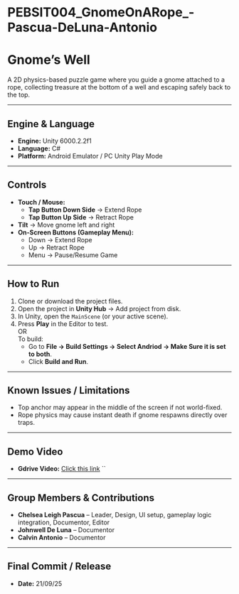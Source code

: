 # PEBSIT004_GnomeOnARope_-Pascua-DeLuna-Antonio

# Gnome’s Well

A 2D physics-based puzzle game where you guide a gnome attached to a rope, collecting treasure at the bottom of a well and escaping safely back to the top.

---

## Engine & Language
- **Engine:** Unity 6000.2.2f1
- **Language:** C#  
- **Platform:** Android Emulator / PC Unity Play Mode

---

## Controls
- **Touch / Mouse:**
  - **Tap Button Down Side** → Extend Rope 
  - **Tap Button Up Side** → Retract Rope
- **Tilt** → Move gnome left and right
- **On-Screen Buttons (Gameplay Menu):**
  -  Down → Extend Rope
  -  Up → Retract Rope
  -  Menu → Pause/Resume Game

---

## How to Run
1. Clone or download the project files.
2. Open the project in **Unity Hub** → Add project from disk.
3. In Unity, open the `MainScene` (or your active scene).
4. Press **Play** in the Editor to test.  
   OR  
   To build:
   - Go to **File → Build Settings → Select Andriod → Make Sure it is set to both**.
   - Click **Build and Run**.

---

## Known Issues / Limitations
- Top anchor may appear in the middle of the screen if not world-fixed.
- Rope physics may cause instant death if gnome respawns directly over traps.

---

## Demo Video
- **Gdrive Video:** [Click this link](https://drive.google.com/file/d/1t6pdod28gqG-EfLzNmeymZBPanmaUG3t/view?usp=sharing) ``

---

## Group Members & Contributions
- **Chelsea Leigh Pascua** – Leader, Design, UI setup, gameplay logic integration, Documentor, Editor  
- **Johnwell De Luna** – Documentor
- **Calvin Antonio** – Documentor

---

## Final Commit / Release
- **Date:** 21/09/25
